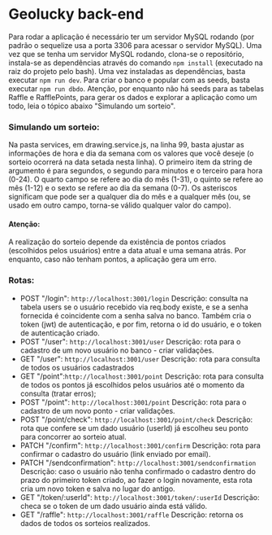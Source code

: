 # Geolucky back-end

Para rodar a aplicação é necessário ter um servidor MySQL rodando (por padrão o sequelize usa a porta 3306 para acessar o servidor MySQL). Uma vez que se tenha um servidor MySQL rodando, clona-se o repositório, instala-se as dependências através do comando ```npm install```  (executado na raiz do projeto pelo bash). Uma vez instaladas as dependências, basta executar ```npm run dev```. Para criar o banco e popular com as seeds, basta executar ```npm run dbdo```. Atenção, por enquanto não há seeds para as tabelas Raffle e RafflePoints, para gerar os dados e explorar a aplicação como um todo, leia o tópico abaixo "Simulando um sorteio".

### Simulando um sorteio:
 Na pasta services, em drawing.service.js, na linha 99, basta ajustar as informações de hora e dia da semana com os valores que você deseje (o sorteio ocorrerá na data setada nesta linha). O primeiro item da string de argumento é para segundos, o segundo para minutos e o terceiro para hora (0-24). O quarto campo se refere ao dia do mês (1-31), o quinto se refere ao mês (1-12) e o sexto se refere ao dia da semana (0-7). Os asteriscos significam que pode ser a qualquer dia do mês e a qualquer mês (ou, se usado em outro campo, torna-se válido qualquer valor do campo).
#### Atenção:
A realização do sorteio depende da existência de pontos criados (escolhidos pelos usuários) entre a data atual e uma semana atrás. Por enquanto, caso não tenham pontos, a aplicação gera um erro.

### Rotas:
- POST "/login": ```http://localhost:3001/login``` Descrição: consulta na tabela users se o usuário recebido via req.body existe, e se a senha fornecida é coincidente com a senha salva no banco. Também cria o token (jwt) de autenticação, e por fim, retorna o id do usuário, e o token de autenticação criado.
- POST "/user": ```http://localhost:3001/user``` Descrição: rota para o cadastro de um novo usuário no banco - criar validações.
- GET "/user": ```http://localhost:3001/user``` Descrição: rota para consulta de todos os usuários cadastrados
- GET "/point":```http://localhost:3001/point``` Descrição: rota para consulta de todos os pontos já escolhidos pelos usuários até o momento da consulta (tratar erros);
- POST "/point": ```http://localhost:3001/point``` Descrição: rota para o cadastro de um novo ponto - criar validações.
- POST "/point/check": ```http://localhost:3001/point/check``` Descrição: rota que confere se um dado usuário (userId) já escolheu seu ponto para concorrer ao sorteio atual.
- PATCH "/confirm": ```http://localhost:3001/confirm``` Descrição: rota para confirmar o cadastro do usuário (link enviado por email).
- PATCH "/sendconfirmation": ```http://localhost:3001/sendconfirmation``` Descrição: caso o usuário não tenha confirmado o cadastro dentro do prazo do primeiro token criado, ao fazer o login novamente, esta rota cria um novo token e salva no lugar do antigo.
- GET "/token/:userId": ```http://localhost:3001/token/:userId``` Descrição: checa se o token de um dado usuário ainda está válido.
- GET "/raffle": ```http://localhost:3001/raffle``` Descrição: retorna os dados de todos os sorteios realizados.
